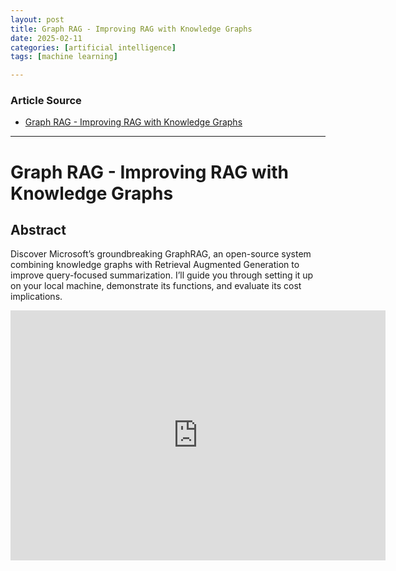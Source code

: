 ```yaml
---
layout: post
title: Graph RAG - Improving RAG with Knowledge Graphs 
date: 2025-02-11
categories: [artificial intelligence]
tags: [machine learning]

---
```


### Article Source


* [Graph RAG - Improving RAG with Knowledge Graphs](https://www.youtube.com/watch?v=vX3A96_F3FU)

---


# Graph RAG - Improving RAG with Knowledge Graphs

## Abstract


Discover Microsoft’s groundbreaking GraphRAG, an open-source system combining knowledge graphs with Retrieval Augmented Generation to improve query-focused summarization. I’ll guide you through setting it up on your local machine, demonstrate its functions, and evaluate its cost implications.

<iframe width="600" height="400" src="https://www.youtube.com/embed/vX3A96_F3FU?si=pCui4xx2ulfZTycz" title="YouTube video player" frameborder="0" allow="accelerometer; autoplay; clipboard-write; encrypted-media; gyroscope; picture-in-picture; web-share" referrerpolicy="strict-origin-when-cross-origin" allowfullscreen></iframe>